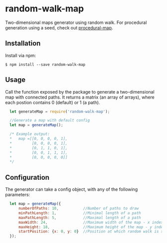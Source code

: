 # random-walk-map
Two-dimensional maps generator using random walk. For procedural generation using a seed, check out [procedural-map](https://github.com/alex-c/procedural-map).

## Installation
Install via npm:

    $ npm install --save random-walk-map

## Usage
Call the function exposed by the package to generate a two-dimensional map with connected paths. It returns a matrix (an array of arrays), where each postion contains 0 (default) or 1 (a path).

```javascript
  let generateMap = require('random-walk-map');

  //Generate a map with default config
  let map = generateMap();

  /* Example output:
  *   map =[[0, 0, 0, 0, 1],
  *         [0, 0, 0, 0, 1],
  *         [0, 1, 1, 0, 1],
  *         [0, 0, 1, 1, 1],
  *         [0, 0, 0, 0, 0]]
  */
```

## Configuration
The generator can take a config object, with any of the following parameters:

```javascript
  let map = generateMap({
      numberOfPaths: 10,           //Number of paths to draw
      minPathLength: 1,            //Minimal length of a path
      maxPathLength: 5,            //Maximal length of a path
      maxWidth: 24,                //Maximum width of the map - x index will go from 0 to 23
      maxHeight: 18,               //Maximum height of the map - y index will go from 0 to 17
      startPosition: {x: 0, y: 0}  //Position at which random walk is started
  });
```

